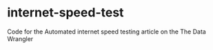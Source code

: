 # internet-speed-test
Code for the Automated internet speed testing article on the The Data Wrangler
